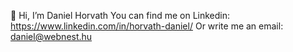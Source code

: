 👋 Hi, I’m Daniel Horvath
You can find me on Linkedin: https://www.linkedin.com/in/horvath-daniel/
Or write me an email: daniel@webnest.hu

<!---
hodani/hodani is a ✨ special ✨ repository because its `README.md` (this file) appears on your GitHub profile.
You can click the Preview link to take a look at your changes.
--->
